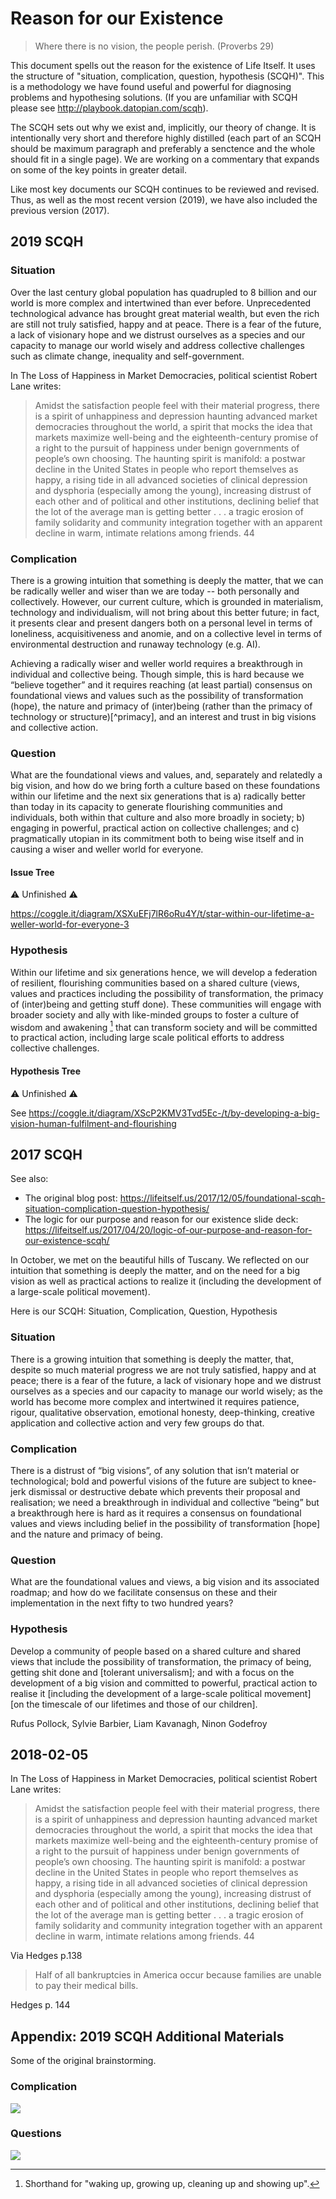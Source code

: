 # Reason for our Existence

> Where there is no vision, the people perish. (Proverbs 29)

This document spells out the reason for the existence of Life Itself. It uses the structure of "situation, complication, question, hypothesis (SCQH)". This is a methodology we have found useful and powerful for diagnosing problems and hypothesing solutions. (If you are unfamiliar with SCQH please see http://playbook.datopian.com/scqh).

The SCQH sets out why we exist and, implicitly, our theory of change. It is intentionally very short and therefore highly distilled (each part of an SCQH should be maximum paragraph and preferably a senctence and the whole should fit in a single page). We are working on a commentary that expands on some of the key points in greater detail.

Like most key documents our SCQH continues to be reviewed and revised. Thus, as well as the most recent version (2019), we have also included the previous version (2017).

## 2019 SCQH

### Situation 

Over the last century global population has quadrupled to 8 billion and our world is more complex and intertwined than ever before. Unprecedented technological advance has brought great material wealth, but even the rich are still not truly satisfied, happy and at peace. There is a fear of the future, a lack of visionary hope and we distrust ourselves as a species and our capacity to manage our world wisely and address collective challenges such as climate change, inequality and self-government.
  
In The Loss of Happiness in Market Democracies, political scientist Robert Lane writes:
  
> Amidst the satisfaction people feel with their material progress, there is a spirit of unhappiness and depression haunting advanced market democracies throughout the world, a spirit that mocks the idea that markets maximize well-being and the eighteenth-century promise of a right to the pursuit of happiness under benign governments of people’s own choosing. The haunting spirit is manifold: a postwar decline in the United States in people who report themselves as happy, a rising tide in all advanced societies of clinical depression and dysphoria (especially among the young), increasing distrust of each other and of political and other institutions, declining belief that the lot of the average man is getting better . . . a tragic erosion of family solidarity and community integration together with an apparent decline in warm, intimate relations among friends. 44

### Complication

There is a growing intuition that something is deeply the matter, that we can be radically weller and wiser than we are today -- both personally and collectively. However, our current culture, which is grounded in materialism, technology and individualism, will not bring about this better future; in fact, it presents clear and present dangers both on a personal level in terms of loneliness, acquisitiveness and anomie, and on a collective level in terms of environmental destruction and runaway technology (e.g. AI).

Achieving a radically wiser and weller world requires a breakthrough in individual and collective being. Though simple, this is hard because we “believe together” and it requires reaching (at least partial) consensus on foundational views and values such as the possibility of transformation (hope), the nature and primacy of (inter)being (rather than the primacy of technology or structure)[^primacy], and an interest and trust in big visions and collective action.

[^primary]: see [Primacy of Being](/primacy-of-being/)

### Question 

What are the foundational views and values, and, separately and relatedly a big vision, and how do we bring forth a culture based on these foundations within our lifetime and the next six generations that is a) radically better than today in its capacity to generate flourishing communities and individuals, both within that culture and also more broadly in society; b) engaging in powerful, practical action on collective challenges; and c) pragmatically utopian in its commitment both to being wise itself and in causing a wiser and weller world for everyone.

#### Issue Tree

⚠️ Unfinished ⚠️

https://coggle.it/diagram/XSXuEFj7lR6oRu4Y/t/star-within-our-lifetime-a-weller-world-for-everyone-3

### Hypothesis

Within our lifetime and six generations hence, we will develop a federation of resilient, flourishing communities based on a shared culture (views, values and practices including the possibility of transformation, the primacy of (inter)being and getting stuff done). These communities will engage with broader society and ally with like-minded groups to foster a culture of wisdom and awakening [^1] that can transform society and will be committed to practical action, including large scale political efforts to address collective challenges.

[^1]: Shorthand for "waking up, growing up, cleaning up and showing up".

#### Hypothesis Tree

⚠️ Unfinished ⚠️

See https://coggle.it/diagram/XScP2KMV3Tvd5Ec-/t/by-developing-a-big-vision-human-fulfilment-and-flourishing

## 2017 SCQH

See also:

* The original blog post: https://lifeitself.us/2017/12/05/foundational-scqh-situation-complication-question-hypothesis/
* The logic for our purpose and reason for our existence slide deck: https://lifeitself.us/2017/04/20/logic-of-our-purpose-and-reason-for-our-existence-scqh/

In October, we met on the beautiful hills of Tuscany. We reflected on our intuition that something is deeply the matter, and on the need for a big vision as well as practical actions to realize it (including the development of a large-scale political movement).

Here is our SCQH: Situation, Complication, Question, Hypothesis

### Situation

There is a growing intuition that something is deeply the matter, that, despite so much material progress we are not truly satisfied, happy and at peace; there is a fear of the future, a lack of visionary hope and we distrust ourselves as a species and our capacity to manage our world wisely; as the world has become more complex and intertwined it requires patience, rigour, qualitative observation, emotional honesty, deep-thinking, creative application and collective action and very few groups do that.

### Complication

There is a distrust of “big visions”, of any solution that isn’t material or technological; bold and powerful visions of the future are subject to knee-jerk dismissal or destructive debate which prevents their proposal and realisation; we need a breakthrough in individual and collective “being” but a breakthrough here is hard as it requires a consensus on foundational values and views including belief in the possibility of transformation [hope] and the nature and primacy of being.

### Question

What are the foundational values and views, a big vision and its associated roadmap; and how do we facilitate consensus on these and their implementation in the next fifty to two hundred years?

### Hypothesis

Develop a community of people based on a shared culture and shared views that include the possibility of transformation, the primacy of being, getting shit done and [tolerant universalism]; and with a focus on the development of a big vision and committed to powerful, practical action to realise it [including the development of a large-scale political movement] [on the timescale of our lifetimes and those of our children].

Rufus Pollock, Sylvie Barbier, Liam Kavanagh, Ninon Godefroy

  
## 2018-02-05

In The Loss of Happiness in Market Democracies, political scientist Robert Lane writes:

> Amidst the satisfaction people feel with their material progress, there is a spirit of unhappiness and depression haunting advanced market democracies throughout the world, a spirit that mocks the idea that markets maximize well-being and the eighteenth-century promise of a right to the pursuit of happiness under benign governments of people’s own choosing. The haunting spirit is manifold: a postwar decline in the United States in people who report themselves as happy, a rising tide in all advanced societies of clinical depression and dysphoria (especially among the young), increasing distrust of each other and of political and other institutions, declining belief that the lot of the average man is getting better . . . a tragic erosion of family solidarity and community integration together with an apparent decline in warm, intimate relations among friends. 44

Via Hedges p.138

> Half of all bankruptcies in America occur because families are unable to pay their medical bills.

Hedges p. 144

## Appendix: 2019 SCQH Additional Materials

Some of the original brainstorming.

### Complication

<img src="./Complication.png">

### Questions

<img src="./Questions.png">
